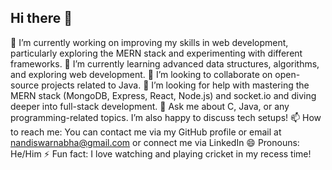 ## Hi there 👋


🔭 I’m currently working on improving my skills in web development, particularly exploring the MERN stack and experimenting with different frameworks.
🌱 I’m currently learning advanced data structures, algorithms, and exploring web development.
👯 I’m looking to collaborate on open-source projects related to Java.
🤔 I’m looking for help with mastering the MERN stack (MongoDB, Express, React, Node.js) and socket.io and diving deeper into full-stack development.
💬 Ask me about C, Java, or any programming-related topics. I’m also happy to discuss tech setups!
📫 How to reach me: You can contact me via my GitHub profile or email at nandiswarnabha@gmail.com or connect me via LinkedIn
😄 Pronouns: He/Him
⚡ Fun fact: I love watching and playing cricket in my recess time!
